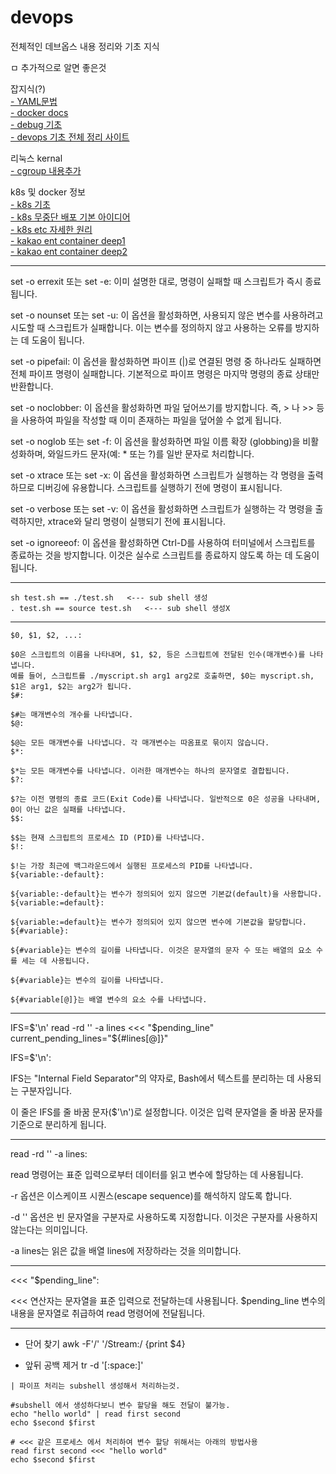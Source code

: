 
# devops

전체적인 데브옵스 내용 정리와 기초 지식

ㅁ 추가적으로 알면 좋은것

잡지식(?)<br>
[- YAML문법](https://subicura.com/k8s/prepare/yaml.html#%E1%84%80%E1%85%B5%E1%84%87%E1%85%A9%E1%86%AB%E1%84%86%E1%85%AE%E1%86%AB%E1%84%87%E1%85%A5%E1%86%B8)<br>
[- docker docs](https://docs.docker.com/)<br>
[- debug 기초](https://hopeis.tistory.com/270)<br>
[- devops 기초 전체 정리 사이트](https://www.devkuma.com/docs/category/dev-ops/)<br>

리눅스 kernal<br>
[- cgroup 내용추가](https://tech.kakao.com/2020/06/29/cgroup-driver/)<br>

k8s 및 docker 정보<br>
[- k8s 기초](https://happycloud-lee.tistory.com/246)<br>
[- k8s 무중단 배포 기본 아이디어](https://tech.kakao.com/2018/12/24/kubernetes-deploy/)<br>
[- k8s etc 자세한 원리](https://tech.kakao.com/2021/12/20/kubernetes-etcd/)<br>
[- kakao ent container deep1](https://tech.kakaoenterprise.com/154)<br>
[- kakao ent container deep2](https://tech.kakaoenterprise.com/171)<br>

---

set -o errexit 또는 set -e: 이미 설명한 대로, 명령이 실패할 때 스크립트가 즉시 종료됩니다.

set -o nounset 또는 set -u: 이 옵션을 활성화하면, 사용되지 않은 변수를 사용하려고 시도할 때 스크립트가 실패합니다. 이는 변수를 정의하지 않고 사용하는 오류를 방지하는 데 도움이 됩니다.

set -o pipefail: 이 옵션을 활성화하면 파이프 (|)로 연결된 명령 중 하나라도 실패하면 전체 파이프 명령이 실패합니다. 기본적으로 파이프 명령은 마지막 명령의 종료 상태만 반환합니다.

set -o noclobber: 이 옵션을 활성화하면 파일 덮어쓰기를 방지합니다. 즉, > 나 >> 등을 사용하여 파일을 작성할 때 이미 존재하는 파일을 덮어쓸 수 없게 됩니다.

set -o noglob 또는 set -f: 이 옵션을 활성화하면 파일 이름 확장 (globbing)을 비활성화하며, 와일드카드 문자(예: * 또는 ?)를 일반 문자로 처리합니다.

set -o xtrace 또는 set -x: 이 옵션을 활성화하면 스크립트가 실행하는 각 명령을 출력하므로 디버깅에 유용합니다. 스크립트를 실행하기 전에 명령이 표시됩니다.

set -o verbose 또는 set -v: 이 옵션을 활성화하면 스크립트가 실행하는 각 명령을 출력하지만, xtrace와 달리 명령이 실행되기 전에 표시됩니다.

set -o ignoreeof: 이 옵션을 활성화하면 Ctrl-D를 사용하여 터미널에서 스크립트를 종료하는 것을 방지합니다. 이것은 실수로 스크립트를 종료하지 않도록 하는 데 도움이 됩니다.

---

```
sh test.sh == ./test.sh   <--- sub shell 생성
. test.sh == source test.sh   <--- sub shell 생성X
```


---

```
$0, $1, $2, ...:

$0은 스크립트의 이름을 나타내며, $1, $2, 등은 스크립트에 전달된 인수(매개변수)를 나타냅니다.
예를 들어, 스크립트를 ./myscript.sh arg1 arg2로 호출하면, $0는 myscript.sh, $1은 arg1, $2는 arg2가 됩니다.
$#:

$#는 매개변수의 개수를 나타냅니다.
$@:

$@는 모든 매개변수를 나타냅니다. 각 매개변수는 따옴표로 묶이지 않습니다.
$*:

$*는 모든 매개변수를 나타냅니다. 이러한 매개변수는 하나의 문자열로 결합됩니다.
$?:

$?는 이전 명령의 종료 코드(Exit Code)를 나타냅니다. 일반적으로 0은 성공을 나타내며, 0이 아닌 값은 실패를 나타냅니다.
$$:

$$는 현재 스크립트의 프로세스 ID (PID)를 나타냅니다.
$!:

$!는 가장 최근에 백그라운드에서 실행된 프로세스의 PID를 나타냅니다.
${variable:-default}:

${variable:-default}는 변수가 정의되어 있지 않으면 기본값(default)을 사용합니다.
${variable:=default}:

${variable:=default}는 변수가 정의되어 있지 않으면 변수에 기본값을 할당합니다.
${#variable}:

${#variable}는 변수의 길이를 나타냅니다. 이것은 문자열의 문자 수 또는 배열의 요소 수를 세는 데 사용됩니다.

${#variable}는 변수의 길이를 나타냅니다.

${#variable[@]}는 배열 변수의 요소 수를 나타냅니다.

```

---

IFS=$'\n' read -rd '' -a lines <<< "$pending_line"
current_pending_lines="${#lines[@]}"

IFS=$'\n':

IFS는 "Internal Field Separator"의 약자로, Bash에서 텍스트를 분리하는 데 사용되는 구분자입니다.

이 줄은 IFS를 줄 바꿈 문자($'\n')로 설정합니다. 이것은 입력 문자열을 줄 바꿈 문자를 기준으로 분리하게 됩니다.

---

read -rd '' -a lines:

read 명령어는 표준 입력으로부터 데이터를 읽고 변수에 할당하는 데 사용됩니다.

-r 옵션은 이스케이프 시퀀스(escape sequence)를 해석하지 않도록 합니다.

-d '' 옵션은 빈 문자열을 구분자로 사용하도록 지정합니다. 이것은 구분자를 사용하지 않는다는 의미입니다.

-a lines는 읽은 값을 배열 lines에 저장하라는 것을 의미합니다.

---

<<< "$pending_line":

<<< 연산자는 문자열을 표준 입력으로 전달하는데 사용됩니다.
$pending_line 변수의 내용을 문자열로 취급하여 read 명령어에 전달됩니다.

---

- 단어 찾기
awk -F'/' '/Stream:/ {print $4}

- 앞뒤 공백 제거
tr -d '[:space:]'


```
| 파이프 처리는 subshell 생성해서 처리하는것.

#subshell 에서 생성하다보니 변수 할당을 해도 전달이 불가능.
echo "hello world" | read first second
echo $second $first

# <<< 같은 프로세스 에서 처리하여 변수 할당 위해서는 아래의 방법사용
read first second <<< "hello world"
echo $second $first
```
